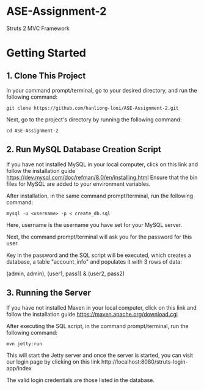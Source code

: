 # ASE-Assignment-2
Struts 2 MVC Framework

# Getting Started
## 1. Clone This Project

In your command prompt/terminal, go to your desired directory, and run the following command:
```
git clone https://github.com/hanliong-looi/ASE-Assignment-2.git
```
Next, go to the project's directory by running the following command:
```
cd ASE-Assignment-2
```
## 2. Run MySQL Database Creation Script

If you have not installed MySQL in your local computer, click on this link and follow the installation guide https://dev.mysql.com/doc/refman/8.0/en/installing.html
Ensure that the bin files for MySQL are added to your environment variables.

After installation, in the same command prompt/terminal, run the following command:
```
mysql -u <username> -p < create_db.sql
```                                  
Here, username is the username you have set for your MySQL server. 

Next, the command prompt/terminal will ask you for the password for this user.

Key in the password and the SQL script will be executed, which creates a database, a table "account_info" and populates it with 3 rows of data:

(admin, admin), (user1, pass1) & (user2, pass2)

## 3. Running the Server

If you have not installed Maven in your local computer, click on this link and follow the installation guide https://maven.apache.org/download.cgi

After executing the SQL script, in the command prompt/terminal, run the following command:
```
mvn jetty:run
```
This will start the Jetty server and once the server is started, you can visit our login page by clicking on this link http://localhost:8080/struts-login-app/index

The valid login credentials are those listed in the database.
